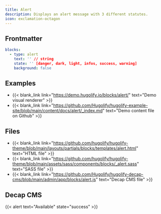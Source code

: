 ```yaml
---
title: Alert
description: Displays an alert message with 3 different statutes.
icon: exclamation-octagon
---
```


## Frontmatter

```yml
blocks:
  - type: alert
    text: '' // string
    state: '' [danger, dark, light, infos, success, warning]
    background: false
```

## Examples

- {{< blank_link link="https://demo.hugolify.io/blocks/alert/" text="Demo visual renderer" >}}
- {{< blank_link link="https://github.com/Hugolify/hugolify-example-site/blob/main/content/docs/alert/_index.md" text="Demo content file on Github" >}}

## Files

- {{< blank_link link="https://github.com/hugolify/hugolify-theme/blob/main/layouts/partials/blocks/templates/alert.html" text="HTML file" >}}
- {{< blank_link link="https://github.com/hugolify/hugolify-theme/blob/main/assets/sass/components/blocks/_alert.sass" text="SASS file" >}}
- {{< blank_link link="https://github.com/Hugolify/hugolify-decap-cms/blob/main/admin/app/blocks/alert.js" text="Decap CMS file" >}}

## Decap CMS

{{< alert text="Available" state="success" >}}
